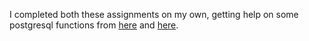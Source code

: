 I completed both these assignments on my own, getting help on some postgresql 
functions from [here](https://postgis.net/docs/ST_DWithin.html) and 
[here](https://www.postgresql.org/docs/8.1/static/functions-datetime.html).
